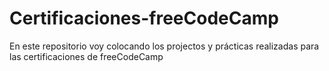 # Certificaciones-freeCodeCamp
En este repositorio voy colocando los projectos y prácticas realizadas para las certificaciones de freeCodeCamp
